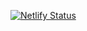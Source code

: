 [![Netlify Status](https://api.netlify.com/api/v1/badges/04c01366-3cea-42d4-9ef7-fa3c6d1bfcc6/deploy-status)](https://app.netlify.com/sites/dallinwebb/deploys)
